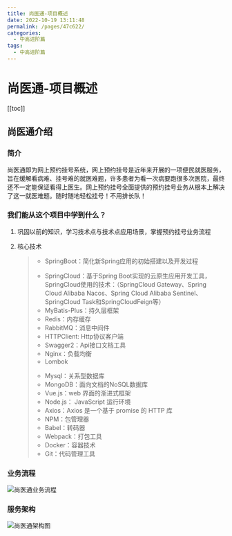 ```yaml
---
title: 尚医通-项目概述
date: 2022-10-19 13:11:48
permalink: /pages/47c622/
categories:
  - 中高进阶篇
tags:
  - 中高进阶篇
---
```

# 尚医通-项目概述

[[toc]]

## 尚医通介绍

### 简介

尚医通即为网上预约挂号系统，网上预约挂号是近年来开展的一项便民就医服务，旨在缓解看病难、挂号难的就医难题，许多患者为看一次病要跑很多次医院，最终还不一定能保证看得上医生。网上预约挂号全面提供的预约挂号业务从根本上解决了这一就医难题。随时随地轻松挂号！不用排长队！

### 我们能从这个项目中学到什么？

1. 巩固以前的知识，学习技术点与技术点应用场景，掌握预约挂号业务流程

2. 核心技术

   > + SpringBoot：简化新Spring应用的初始搭建以及开发过程
   >
   > - SpringCloud：基于Spring Boot实现的云原生应用开发工具，SpringCloud使用的技术：（SpringCloud Gateway、Spring Cloud Alibaba Nacos、Spring Cloud Alibaba Sentinel、SpringCloud Task和SpringCloudFeign等）
   > - MyBatis-Plus：持久层框架
   > - Redis：内存缓存
   > - RabbitMQ：消息中间件
   > - HTTPClient: Http协议客户端
   > - Swagger2：Api接口文档工具
   > - Nginx：负载均衡
   > - Lombok
   >
   > + Mysql：关系型数据库
   > + MongoDB：面向文档的NoSQL数据库
   > + Vue.js：web 界面的渐进式框架
   > + Node.js： JavaScript 运行环境
   > + Axios：Axios 是一个基于 promise 的 HTTP 库
   > + NPM：包管理器
   > + Babel：转码器
   > + Webpack：打包工具
   > + Docker：容器技术
   > + Git：代码管理工具

### 业务流程

![尚医通业务流程](https://jsd.cdn.zzko.cn/gh/xustudyxu/image-hosting1@master/20221019/尚医通业务流程.2t4fe4nk0j00.webp)

### 服务架构

![尚医通架构图](https://jsd.cdn.zzko.cn/gh/xustudyxu/image-hosting1@master/20221019/尚医通架构图.5fgnbt65jog0.webp)